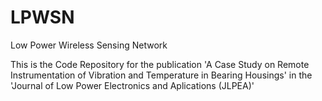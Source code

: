 # LPWSN
Low Power Wireless Sensing Network

This is the Code Repository for the publication 'A Case Study on Remote Instrumentation of Vibration and
Temperature in Bearing Housings' in the 'Journal of Low Power Electronics and Aplications (JLPEA)'
